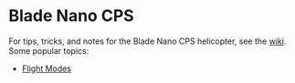 # Blade Nano CPS

For tips, tricks, and notes for the Blade Nano CPS helicopter, see the [wiki](../../wiki).  Some popular topics:

* [Flight Modes](../../wiki/Flight-Modes)
